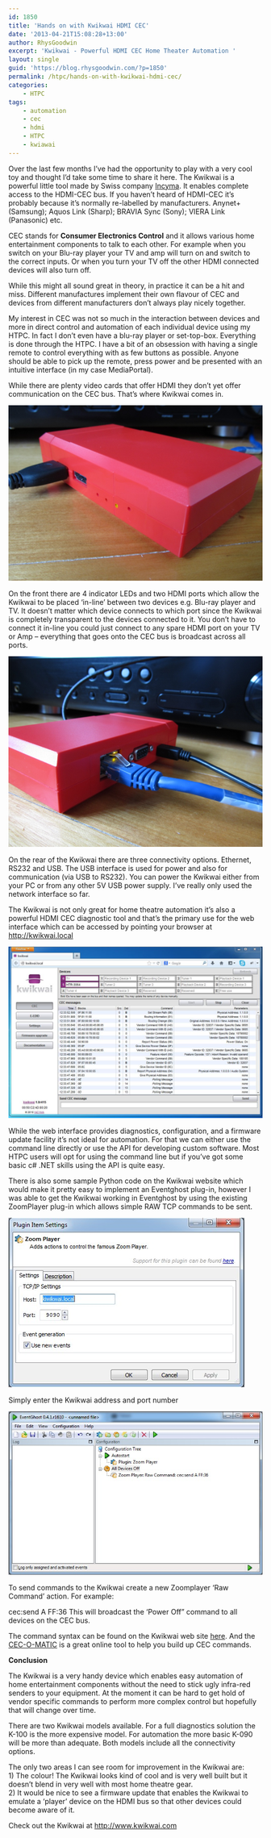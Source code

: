 ```yaml
---
id: 1850
title: 'Hands on with Kwikwai HDMI CEC'
date: '2013-04-21T15:08:28+13:00'
author: RhysGoodwin
excerpt: 'Kwikwai - Powerful HDMI CEC Home Theater Automation '
layout: single
guid: 'https://blog.rhysgoodwin.com/?p=1850'
permalink: /htpc/hands-on-with-kwikwai-hdmi-cec/
categories:
    - HTPC
tags:
    - automation
    - cec
    - hdmi
    - HTPC
    - kwiawai
---
```


Over the last few months I’ve had the opportunity to play with a very cool toy and thought I’d take some time to share it here. The Kwikwai is a powerful little tool made by Swiss company [Incyma](http://www.incyma.com/). It enables complete access to the HDMI-CEC bus. If you haven’t heard of HDMI-CEC it’s probably because it’s normally re-labelled by manufacturers. Anynet+ (Samsung); Aquos Link (Sharp); BRAVIA Sync (Sony); VIERA Link (Panasonic) etc.

CEC stands for **Consumer Electronics Control** and it allows various home entertainment components to talk to each other. For example when you switch on your Blu-ray player your TV and amp will turn on and switch to the correct inputs. Or when you turn your TV off the other HDMI connected devices will also turn off.

While this might all sound great in theory, in practice it can be a hit and miss. Different manufactures implement their own flavour of CEC and devices from different manufacturers don’t always play nicely together.

My interest in CEC was not so much in the interaction between devices and more in direct control and automation of each individual device using my HTPC. In fact I don’t even have a blu-ray player or set-top-box. Everything is done through the HTPC. I have a bit of an obsession with having a single remote to control everything with as few buttons as possible. Anyone should be able to pick up the remote, press power and be presented with an intuitive interface (in my case MediaPortal).

While there are plenty video cards that offer HDMI they don’t yet offer communication on the CEC bus. That’s where Kwikwai comes in.

[![](/content/uploads/2013/04/KwikwaiFront.jpg "Kwikwai Front")](/content/uploads/2013/04/KwikwaiFront.jpg)

On the front there are 4 indicator LEDs and two HDMI ports which allow the Kwikwai to be placed ‘in-line’ between two devices e.g. Blu-ray player and TV. It doesn’t matter which device connects to which port since the Kwikwai is completely transparent to the devices connected to it. You don’t have to connect it in-line you could just connect to any spare HDMI port on your TV or Amp – everything that goes onto the CEC bus is broadcast across all ports.

[![](/content/uploads/2013/04/KwikwaiRear.jpg "KwikwaiRear")](/content/uploads/2013/04/KwikwaiRear.jpg)

On the rear of the Kwikwai there are three connectivity options. Ethernet, RS232 and USB. The USB interface is used for power and also for communication (via USB to RS232). You can power the Kwikwai either from your PC or from any other 5V USB power supply. I’ve really only used the network interface so far.

The Kwikwai is not only great for home theatre automation it’s also a powerful HDMI CEC diagnostic tool and that’s the primary use for the web interface which can be accessed by pointing your browser at [http://kwikwai.local ](http://kwikwai.local)

[![](/content/uploads/2013/04/WebIf.jpg "WebIf")](/content/uploads/2013/04/WebIf.jpg)

While the web interface provides diagnostics, configuration, and a firmware update facility it’s not ideal for automation. For that we can either use the command line directly or use the API for developing custom software. Most HTPC users will opt for using the command line but if you’ve got some basic c# .NET skills using the API is quite easy.

There is also some sample Python code on the Kwikwai website which would make it pretty easy to implement an Eventghost plug-in, however I was able to get the Kwikwai working in Eventghost by using the existing ZoomPlayer plug-in which allows simple RAW TCP commands to be sent.

[![](/content/uploads/2013/04/EventGhost1.jpg "Event Ghost Zoom Player Plug-in")](/content/uploads/2013/04/EventGhost1.jpg)

Simply enter the Kwikwai address and port number

[![](/content/uploads/2013/04/EventGhost.jpg "EventGhost")](/content/uploads/2013/04/EventGhost.jpg)

To send commands to the Kwikwai create a new Zoomplayer ‘Raw Command’ action. For example:

cec:send A FF:36 This will broadcast the ‘Power Off” command to all devices on the CEC bus.

The command syntax can be found on the Kwikwai web site [here](http://downloads.kwikwai.com/k1-100/rev529/cli.html). And the [CEC-O-MATIC](http://www.cec-o-matic.com/) is a great online tool to help you build up CEC commands.

**Conclusion**

The Kwikwai is a very handy device which enables easy automation of home entertainment components without the need to stick ugly infra-red senders to your equipment. At the moment it can be hard to get hold of vendor specific commands to perform more complex control but hopefully that will change over time.

There are two Kwikwai models available. For a full diagnostics solution the K-100 is the more expensive model. For automation the more basic K-090 will be more than adequate. Both models include all the connectivity options.

The only two areas I can see room for improvement in the Kwikwai are:  
1\) The colour! The Kwikwai looks kind of cool and is very well built but it doesn’t blend in very well with most home theatre gear.  
2\) It would be nice to see a firmware update that enables the Kwikwai to emulate a ‘player’ device on the HDMI bus so that other devices could become aware of it.

Check out the Kwikwai at <http://www.kwikwai.com>